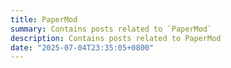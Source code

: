 ```yaml
---
title: PaperMod
summary: Contains posts related to `PaperMod`
description: Contains posts related to PaperMod
date: "2025-07-04T23:35:05+0800"
---
```

